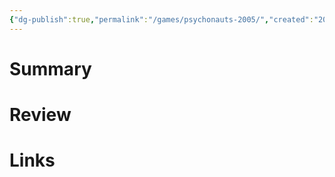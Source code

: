 ```yaml
---
{"dg-publish":true,"permalink":"/games/psychonauts-2005/","created":"2024-04-08","updated":"2024-04-08"}
---
```



# Summary

# Review

# Links
